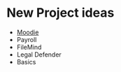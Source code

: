 # New Project ideas

* [Moodie](https://github.com/stepvda/New_Projects/raw/master/Moodie.pptx)
* Payroll
* FileMind
* Legal Defender
* Basics


